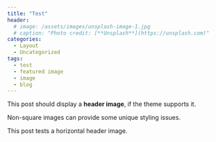 ```yaml
---
title: "Test"
header:
  # image: /assets/images/unsplash-image-1.jpg
  # caption: "Photo credit: [**Unsplash**](https://unsplash.com)"
categories:
  - Layout
  - Uncategorized
tags:
  - test
  - featured image
  - image
  - blog
---
```


This post should display a **header image**, if the theme supports it.

Non-square images can provide some unique styling issues.

This post tests a horizontal header image.
